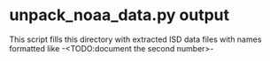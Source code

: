 # unpack_noaa_data.py output

This script fills this directory with extracted ISD data files with names formatted like 
<WMO>-<TODO:document the second number>-<YEAR>